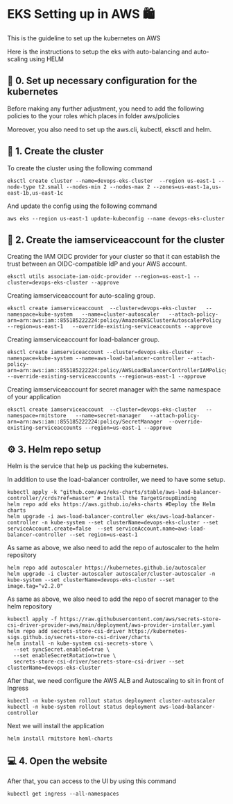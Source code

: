 # EKS Setting up in AWS 🛍️

This is the guideline to set up the kubernetes on AWS

Here is the instructions to setup the eks with auto-balancing and auto-scaling using HELM

## 📙 0. Set up necessary configuration for the kubernetes

Before making any further adjustment, you need to add the following policies to the your roles which places in folder aws/policies

Moreover, you also need to set up the aws.cli, kubectl, eksctl and helm.

## 📙 1. Create the cluster

To create the cluster using the following command
```
eksctl create cluster --name=devops-eks-cluster  --region us-east-1 --node-type t2.small --nodes-min 2 --nodes-max 2 --zones=us-east-1a,us-east-1b,us-east-1c
```

And update the config using the following command
```
aws eks --region us-east-1 update-kubeconfig --name devops-eks-cluster
```

## 📜 2. Create the iamserviceaccount for the cluster

Creating the IAM OIDC provider for your cluster so that it can establish the trust between an OIDC-compatible IdP and your AWS account.

```
eksctl utils associate-iam-oidc-provider --region=us-east-1 --cluster=devops-eks-cluster --approve
```

Creating iamserviceaccount for auto-scaling group.
```
eksctl create iamserviceaccount  --cluster=devops-eks-cluster   --namespace=kube-system   --name=cluster-autoscaler   --attach-policy-arn=arn:aws:iam::855185222224:policy/AmazonEKSClusterAutoscalerPolicy --region=us-east-1   --override-existing-serviceaccounts --approve
```

Creating iamserviceaccount for load-balancer group.
```
eksctl create iamserviceaccount --cluster=devops-eks-cluster --namespace=kube-system --name=aws-load-balancer-controller --attach-policy-arn=arn:aws:iam::855185222224:policy/AWSLoadBalancerControllerIAMPolicy --override-existing-serviceaccounts --region=us-east-1 --approve
```

Creating iamserviceaccount for secret manager with the same namespace of your application
```
eksctl create iamserviceaccount  --cluster=devops-eks-cluster   --namespace=rmitstore   --name=secret-manager   --attach-policy-arn=arn:aws:iam::855185222224:policy/SecretManager  --override-existing-serviceaccounts --region=us-east-1 --approve
```


## ⚙️ 3. Helm repo setup

Helm is the service that help us packing the kubernetes.

In addition to use the load-balancer controller, we need to have some setup.
```
kubectl apply -k "github.com/aws/eks-charts/stable/aws-load-balancer-controller//crds?ref=master" # Install the TargetGroupBinding
helm repo add eks https://aws.github.io/eks-charts #Deploy the Helm charts
helm upgrade -i aws-load-balancer-controller eks/aws-load-balancer-controller -n kube-system --set clusterName=devops-eks-cluster --set serviceAccount.create=false  --set serviceAccount.name=aws-load-balancer-controller --set region=us-east-1
```

As same as above, we also need to add the repo of autoscaler to the helm repository
```
helm repo add autoscaler https://kubernetes.github.io/autoscaler
helm upgrade -i cluster-autoscaler autoscaler/cluster-autoscaler -n kube-system --set clusterName=devops-eks-cluster --set image.tag="v2.2.0"
```

As same as above, we also need to add the repo of secret manager to the helm repository
```
kubectl apply -f https://raw.githubusercontent.com/aws/secrets-store-csi-driver-provider-aws/main/deployment/aws-provider-installer.yaml
helm repo add secrets-store-csi-driver https://kubernetes-sigs.github.io/secrets-store-csi-driver/charts
helm install -n kube-system csi-secrets-store \
  --set syncSecret.enabled=true \
  --set enableSecretRotation=true \
  secrets-store-csi-driver/secrets-store-csi-driver --set clusterName=devops-eks-cluster
```

After that, we need configure the AWS ALB and Autoscaling to sit in front of Ingress
```
kubectl -n kube-system rollout status deployment cluster-autoscaler
kubectl -n kube-system rollout status deployment aws-load-balancer-controller
```

Next we will install the application
```
helm install rmitstore heml-charts
```

## 💻 4. Open the website

After that, you can access to the UI by using this command
```
kubectl get ingress --all-namespaces
```
